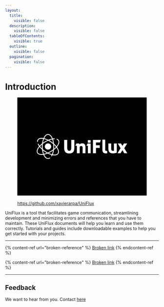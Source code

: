 ```yaml
---
layout:
  title:
    visible: false
  description:
    visible: false
  tableOfContents:
    visible: true
  outline:
    visible: false
  pagination:
    visible: false
---
```


# Introduction

<figure><img src=".gitbook/assets/1.png" alt=""><figcaption><p><a href="https://github.com/xavierarpa/UniFlux">https://github.com/xavierarpa/UniFlux</a></p></figcaption></figure>

UniFlux is a tool that facilitates game communication, streamlining development and minimizing errors and references that you have to maintain. These UniFlux documents will help you learn and use them correctly. Tutorials and guides include downloadable examples to help you get started with your projects.

***

{% content-ref url="broken-reference" %}
[Broken link](broken-reference)
{% endcontent-ref %}

{% content-ref url="broken-reference" %}
[Broken link](broken-reference)
{% endcontent-ref %}

***

## Feedback

We want to hear from you. Contact [here](https://mail.google.com/mail/u/0/?fs=1\&tf=cm\&source=mailto\&to=arpaxavier@gmail.com)
